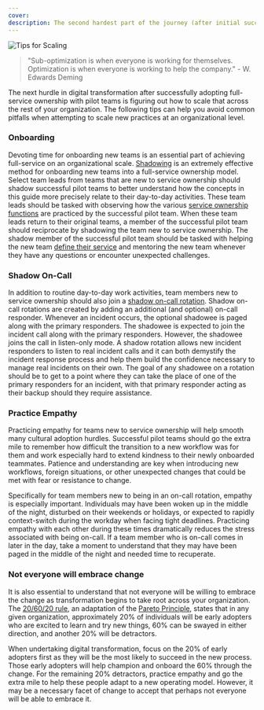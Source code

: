 ```yaml
---
cover:
description: The second hardest part of the journey (after initial success) is scaling practices across your organization. These tips help you avoid common pitfalls.
---
```

![Tips for Scaling](../assets/img/headers/FSO_Scaling.png)

> "Sub-optimization is when everyone is working for themselves. Optimization is when everyone is working to help the company." - W. Edwards Deming

The next hurdle in digital transformation after successfully adopting full-service ownership with pilot teams is figuring out how to scale that across the rest of your organization. The following tips can help you avoid common pitfalls when attempting to scale new practices at an organizational level.

### Onboarding
Devoting time for onboarding new teams is an essential part of achieving full-service on an organizational scale. [Shadowing](https://en.wikipedia.org/wiki/Job_shadow) is an extremely effective method for onboarding new teams into a full-service ownership model. Select team leads from teams that are new to service ownership should shadow successful pilot teams to better understand how the concepts in this guide more precisely relate to their day-to-day activities. These team leads should be tasked with observing how the various [service ownership functions](functions) are practiced by the successful pilot team. When these team leads return to their original teams, a member of the successful pilot team should reciprocate by shadowing the team new to service ownership. The shadow member of the successful pilot team should be tasked with helping the new team [define their service](defining) and mentoring the new team whenever they have any questions or encounter unexpected challenges.

### Shadow On-Call
In addition to routine day-to-day work activities, team members new to service ownership should also join a [shadow on-call rotation](https://www.pagerduty.com/blog/on-call-shadow-practice/). Shadow on-call rotations are created by adding an additional (and optional) on-call responder. Whenever an incident occurs, the optional shadowee is paged along with the primary responders. The shadowee is expected to join the incident call along with the primary responders. However, the shadowee joins the call in listen-only mode. A shadow rotation allows new incident responders to listen to real incident calls and it can both demystify the incident response process and help them build the confidence necessary to manage real incidents on their own. The goal of any shadowee on a rotation should be to get to a point where they can take the place of one of the primary responders for an incident, with that primary responder acting as their backup should they require assistance.

### Practice Empathy
Practicing empathy for teams new to service ownership will help smooth many cultural adoption hurdles. Successful pilot teams should go the extra mile to remember how difficult the transition to a new workflow was for them and work especially hard to extend kindness to their newly onboarded teammates. Patience and understanding are key when introducing new workflows, foreign situations, or other unexpected changes that could be met with fear or resistance to change.

Specifically for team members new to being in an on-call rotation, empathy is especially important. Individuals may have been woken up in the middle of the night, disturbed on their weekends or holidays, or expected to rapidly context-switch during the workday when facing tight deadlines. Practicing empathy with each other during these times dramatically reduces the stress associated with being on-call. If a team member who is on-call comes in later in the day, take a moment to understand that they may have been paged in the middle of the night and needed time to recuperate.

### Not everyone will embrace change
It is also essential to understand that not everyone will be willing to embrace the change as transformation begins to take root across your organization. The [20/60/20 rule](https://www.entrepreneur.com/article/316461), an adaptation of the [Pareto Principle](https://en.wikipedia.org/wiki/Pareto_principle), states that in any given organization, approximately 20% of individuals will be early adopters who are excited to learn and try new things, 60% can be swayed in either direction, and another 20% will be detractors.

When undertaking digital transformation, focus on the 20% of early adopters first as they will be the most likely to succeed in the new process. Those early adopters will help champion and onboard the 60% through the change. For the remaining 20% detractors, practice empathy and go the extra mile to help these people adapt to a new operating model. However, it may be a necessary facet of change to accept that perhaps not everyone will be able to embrace it.
